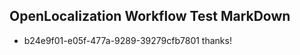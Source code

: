 ## OpenLocalization Workflow Test MarkDown
* b24e9f01-e05f-477a-9289-39279cfb7801 thanks!

<!--HONumber=Aug16_HO4-->


